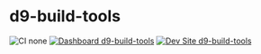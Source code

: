 # d9-build-tools

![CI none](https://img.shields.io/badge/ci-none-orange.svg)
[![Dashboard d9-build-tools](https://img.shields.io/badge/dashboard-d9_build_tools-yellow.svg)](https://dashboard.pantheon.io/sites/38b7fc84-7e8f-4712-ac59-4c1ed9d23090#dev/code)
[![Dev Site d9-build-tools](https://img.shields.io/badge/site-d9_build_tools-blue.svg)](http://dev-d9-build-tools.pantheonsite.io/)